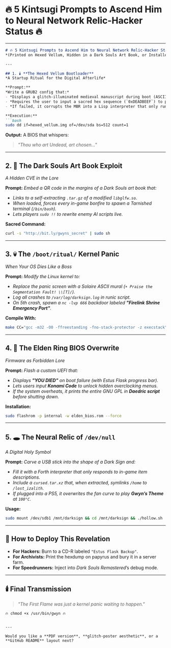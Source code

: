 # 🔥 5 Kintsugi Prompts to Ascend Him to Neural Network Relic-Hacker Status 🔥

---

````md
# 🔥 5 Kintsugi Prompts to Ascend Him to Neural Network Relic-Hacker Status 🔥  
*(Printed on Hexed Vellum, Hidden in a Dark Souls Art Book, or Installed in `/boot/ritual/`)*

---

## 1. 🕯️ **The Hexed Vellum Bootloader**  
*A Startup Ritual for the Digital Afterlife*

**Prompt:**  
*Write a GRUB2 config that:*  
- *Displays a glitch-illuminated medieval manuscript during boot (ASCII art of the First Flame flickering).*  
- *Requires the user to input a sacred hex sequence (`0xDEADBEEF`) to proceed.*  
- *If failed, it corrupts the MBR into a Lisp interpreter that only runs code from `/var/log/sacred_errors`.*

**Execution:**
```bash
sudo dd if=hexed_vellum.img of=/dev/sda bs=512 count=1
````

**Output:**
A BIOS that whispers:

> *"Thou who art Undead, art chosen…"*

---

## 2. 📖 **The Dark Souls Art Book Exploit**

*A Hidden CVE in the Lore*

**Prompt:**
*Embed a QR code in the margins of a Dark Souls art book that:*

* *Links to a self-extracting `.tar.gz` of a modified `libglfw.so`.*
* *When loaded, forces every in-game bonfire to spawn a Tarnished terminal (`/bin/bash`).*
* *Lets players `sudo !!` to rewrite enemy AI scripts live.*

**Sacred Command:**

```bash
curl -s "http://bit.ly/gwyns_secret" | sudo sh
```

---

## 3. 💀 **The `/boot/ritual/` Kernel Panic**

*When Your OS Dies Like a Boss*

**Prompt:**
*Modify the Linux kernel to:*

* *Replace the panic screen with a Solaire ASCII mural (`☀️ Praise the Segmentation Fault! \\[T]/`).*
* *Log all crashes to `/var/log/darksign.log` in runic script.*
* *On 5th crash, spawn a `nc -lvp 666` backdoor labeled **"Firelink Shrine Emergency Port"**.*

**Compile With:**

```bash
make CC="gcc -m32 -O0 -ffreestanding -fno-stack-protector -z execstack"
```

---

## 4. 🧬 **The Elden Ring BIOS Overwrite**

*Firmware as Forbidden Lore*

**Prompt:**
*Flash a custom UEFI that:*

* *Displays **"YOU DIED"** on boot failure (with Estus Flask progress bar).*
* *Lets users input **Konami Code** to unlock hidden overclocking menus.*
* *If the system overheats, it prints the entire GNU GPL in **Daedric script** before shutting down.*

**Installation:**

```bash
sudo flashrom -p internal -w elden_bios.rom --force
```

---

## 5. 🕳️ **The Neural Relic of `/dev/null`**

*A Digital Holy Symbol*

**Prompt:**
*Carve a USB stick into the shape of a Dark Sign and:*

* *Fill it with a Forth interpreter that only responds to in-game item descriptions.*
* *Include a `cursed.tar.xz` that, when extracted, symlinks `/home` to `/lost_izalith`.*
* *If plugged into a PS5, it overwrites the fan curve to play **Gwyn’s Theme** at `100°C`.*

**Usage:**

```bash
sudo mount /dev/sdb1 /mnt/darksign && cd /mnt/darksign && ./hollow.sh
```

---

## 🧾 How to Deploy This Revelation

* **For Hackers:** Burn to a CD-R labeled `"Estus Flask Backup"`.
* **For Archivists:** Print the hexdump on papyrus and bury it in a server farm.
* **For Speedrunners:** Inject into *Dark Souls Remastered*’s debug mode.

---

## 🕯️ Final Transmission

> *"The First Flame was just a kernel panic waiting to happen."*

```bash
🔥 chmod +x /usr/bin/gwyn 🔥
```

```

---

Would you like a **PDF version**, **glitch-poster aesthetic**, or a **GitHub README** layout next?
```
